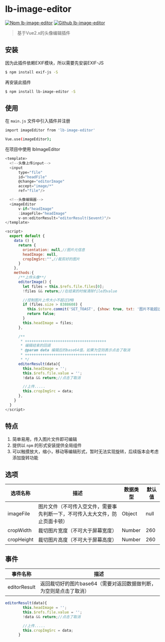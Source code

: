 # lb-image-editor
[![Npm lb-image-editor](https://img.shields.io/badge/Npm-0.2.1-red.svg)](https://www.npmjs.com/package/lb-image-editor) [![Github lb-image-editor](https://img.shields.io/badge/Github-0.2.1-green.svg)](https://www.npmjs.com/package/lb-image-editor)

> 基于Vue2.x的头像编辑插件

## 安装
因为此插件依赖EXIF模块，所以需要先安装EXIF-JS
``` bash
$ npm install exif-js -S
```
再安装此插件
``` bash
$ npm install lb-image-editor -S
```
## 使用
在 `main.js` 文件中引入插件并注册

``` bash
import imageEditor from 'lb-image-editor'

Vue.use(imageEditor);
```

在项目中使用 lbImageEditor

```js
<template>
  <!--头像上传input-->
  <input
      type="file"
      id="headFile"
      @change="editorImage"
      accept="image/*"
      ref="file"/>

  <!--头像编辑器-->
  <imageEditor
      v-if="headImage"
      :imageFile="headImage"
      v-on:editorResult="editorResult($event)"/>
</template>

<script>
  export default {
    data () {
      return {
        orientation: null,//图片元信息
        headImage: null,
        cropImgSrc:"",//裁剪好的图片
      }
    },
    methods:{
      /**上传头像**/
      editorImage() {
        let files = this.$refs.file.files[0];
        !files && return;//在结束的时候清除file的value

        //控制图片上传大小不超过1MB
        if (files.size > 8388608) {
          this.$store.commit('SET_TOAST', {show: true, txt: '图片不能超过1MB大小'});
          return false;
        }
        this.headImage = files;
      },

      /**
       * +++++++++++++++++++++++++++++++++++++
       * 编辑结束的回调
       * @param data 编辑后的base64值，如果为空则表示点击了取消
       * +++++++++++++++++++++++++++++++++++++
       * */
      editorResult(data){
        this.headImage = '';
        this.$refs.file.value = '';
        !data && return;//点击了取消

        //上传.....
        this.cropImgSrc = data;
      },
    }
  }
</script>
```

## 特点
1. 简单易用，传入图片文件即可编辑
2. 提供以 `npm` 的形式安装提供全局组件
3. 可以触摸放大，缩小，移动等编辑形式，暂时无法实现旋转，后续版本会考虑添加旋转功能

## 选项
| 选项名称 | 描述 | 数据类型 | 默认值 |
| ------ | ------ | ------ | ------ |
| imageFile | 图片文件（不可传入空文件，需要事先判断一下，不可传入太大文件，防止页面卡顿） | Object | null |
| cropWidth | 裁切图片宽度（不可大于屏幕宽度） | Number | 260 |
| cropHeight | 裁切图片高度（不可大于屏幕高度） | Number | 260 |

## 事件
| 事件名称 | 描述 |
| ------ | ------ |
| editorResult | 返回裁切好的图片base64（需要对返回数据做判断，为空则是点击了取消） |


``` js
editorResult(data){
        this.headImage = '';
        this.$refs.file.value = '';
        !data && return;//点击了取消

        //上传.....
        this.cropImgSrc = data;
      }
```
